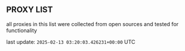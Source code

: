 ## PROXY LIST

all proxies in this list were collected from open sources and tested for functionality

last update: `2025-02-13 03:20:03.426231+00:00` UTC